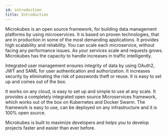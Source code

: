 ```yaml
---
id: introduction
title: Introduction
---
```


Microkubes is an open source framework, for building data management platforms by using microservices. It is based on proven technologies, that are in production in some of the most demanding applications. It provides high scalability and reliability. You can scale each microservice, without facing any performance issues. As your services scale and requests grows. Microkubes has the capacity to handle increases in traffic intelligently.

Integrated user management ensures integrity of data by using OAuth2, JWT and SAML for user authentication and authorization. It increases security by eliminating the risk of passwords theft or reuse. It is easy to set up and comes out of the box.

It works on any cloud, is easy to set up and simple to use at any scale. It provides a completely integrated open source Microservices framework, which works out of the box on Kubernetes and Docker Swarm. The framework is easy to use, can be deployed on any infrastructure and it is 100% open source.

Microkubes is built to maximize developers and helps you to develop projects faster and easier than ever before.
